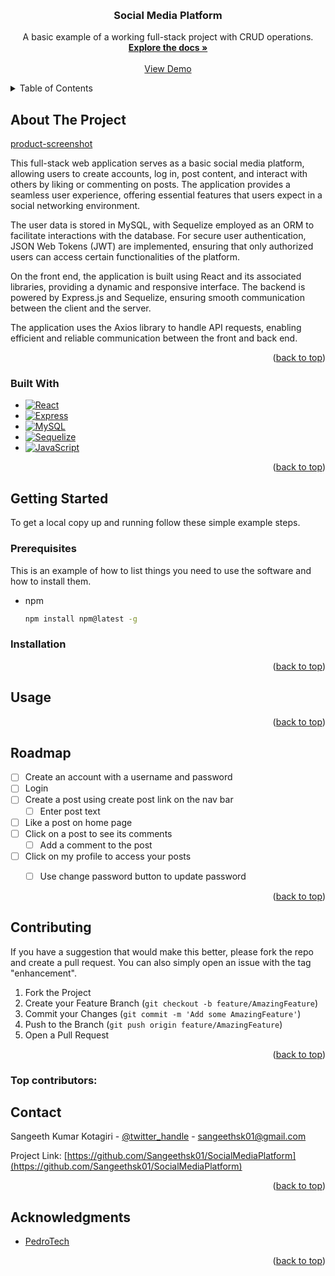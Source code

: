 <a id="readme-top"></a>

<!-- PROJECT LOGO -->
<br />
<div align="center">
  <a href="https://github.com/Sangeethsk01/SocialMediaPlatform>
    <img src="images/logo.png" alt="Logo" width="80" height="80">
  </a>

<h3 align="center">Social Media Platform</h3>

  <p align="center">
    A basic example of a working full-stack project with CRUD operations.
    <br />
    <a href="[https://github.com/Sangeethsk01/SocialMediaPlatform](https://github.com/Sangeethsk01/SocialMediaPlatform)"><strong>Explore the docs »</strong></a>
    <br />
    <br />
    <a href="https://github.com/Sangeethsk01/SocialMediaPlatform">View Demo</a>
    <!-- Report Bug -->
    <!-- Request Feature -->
  </p>
</div>



<!-- TABLE OF CONTENTS -->
<details>
  <summary>Table of Contents</summary>
  <ol>
    <li>
      <a href="#about-the-project">About The Project</a>
      <ul>
        <li><a href="#built-with">Built With</a></li>
      </ul>
    </li>
    <li>
      <a href="#getting-started">Getting Started</a>
      <ul>
        <li><a href="#prerequisites">Prerequisites</a></li>
        <li><a href="#installation">Installation</a></li>
      </ul>
    </li>
    <li><a href="#usage">Usage</a></li>
    <li><a href="#roadmap">Roadmap</a></li>
    <li><a href="#contributing">Contributing</a></li>
    <li><a href="#contact">Contact</a></li>
    <li><a href="#acknowledgments">Acknowledgments</a></li>
  </ol>
</details>



<!-- ABOUT THE PROJECT -->
## About The Project

[product-screenshot](images/homePage.png)

This full-stack web application serves as a basic social media platform, allowing users to create accounts, log in, post content, and interact with others by liking or commenting on posts. The application provides a seamless user experience, offering essential features that users expect in a social networking environment.

The user data is stored in MySQL, with Sequelize employed as an ORM to facilitate interactions with the database. For secure user authentication, JSON Web Tokens (JWT) are implemented, ensuring that only authorized users can access certain functionalities of the platform.

On the front end, the application is built using React and its associated libraries, providing a dynamic and responsive interface. The backend is powered by Express.js and Sequelize, ensuring smooth communication between the client and the server.

The application uses the Axios library to handle API requests, enabling efficient and reliable communication between the front and back end.<p align="right">(<a href="#readme-top">back to top</a>)</p>



### Built With

* [![React][React.js]][React-url]
* [![Express][Express.js]][Express-url]
* [![MySQL][MySQL]][MySQL-url]
* [![Sequelize][Sequelize]][Sequelize-url]
* [![JavaScript][JavaScript]][JavaScript-url]
  

<p align="right">(<a href="#readme-top">back to top</a>)</p>



<!-- GETTING STARTED -->
## Getting Started

To get a local copy up and running follow these simple example steps.

### Prerequisites

This is an example of how to list things you need to use the software and how to install them.
* npm
  ```sh
  npm install npm@latest -g
  ```

### Installation

<!-- Comming soon -->

<p align="right">(<a href="#readme-top">back to top</a>)</p>



<!-- USAGE EXAMPLES -->
## Usage

<p align="right">(<a href="#readme-top">back to top</a>)</p>



<!-- ROADMAP -->
## Roadmap

- [ ] Create an account with a username and password
- [ ] Login 
- [ ] Create a post using create post link on the nav bar
    - [ ] Enter post text
- [ ] Like a post on home page
- [ ] Click on a post to see its comments
    - [ ] Add a comment to the post
- [ ] Click on my profile to access your posts
    - [ ] Use change password button to update password


<p align="right">(<a href="#readme-top">back to top</a>)</p>



<!-- CONTRIBUTING -->
## Contributing

If you have a suggestion that would make this better, please fork the repo and create a pull request. You can also simply open an issue with the tag "enhancement".

1. Fork the Project
2. Create your Feature Branch (`git checkout -b feature/AmazingFeature`)
3. Commit your Changes (`git commit -m 'Add some AmazingFeature'`)
4. Push to the Branch (`git push origin feature/AmazingFeature`)
5. Open a Pull Request

<p align="right">(<a href="#readme-top">back to top</a>)</p>

### Top contributors:



<!-- CONTACT -->
## Contact

Sangeeth Kumar Kotagiri - [@twitter_handle](https://twitter.com/twitter_handle) - sangeethsk01@gmail.com

Project Link: [https://github.com/Sangeethsk01/SocialMediaPlatform](https://github.com/Sangeethsk01/SocialMediaPlatform)

<p align="right">(<a href="#readme-top">back to top</a>)</p>



<!-- ACKNOWLEDGMENTS -->
## Acknowledgments
* [PedroTech](https://github.com/machadop1407/FullStack-Course/tree/Episode14)

<p align="right">(<a href="#readme-top">back to top</a>)</p>



<!-- MARKDOWN LINKS & IMAGES -->
<!-- https://www.markdownguide.org/basic-syntax/#reference-style-links -->
[contributors-shield]: https://img.shields.io/github/contributors/github_username/repo_name.svg?style=for-the-badge
[contributors-url]: https://github.com/github_username/repo_name/graphs/contributors
[forks-shield]: https://img.shields.io/github/forks/github_username/repo_name.svg?style=for-the-badge
[forks-url]: https://github.com/github_username/repo_name/network/members
[linkedin-shield]: https://img.shields.io/badge/-LinkedIn-black.svg?style=for-the-badge&logo=linkedin&colorB=555
[linkedin-url]: https://linkedin.com/in/linkedin_username
[React.js]: https://img.shields.io/badge/React-20232A?style=for-the-badge&logo=react&logoColor=61DAFB
[React-url]: https://reactjs.org/
[Express.js]: https://img.shields.io/badge/Express.js-000000?style=for-the-badge&logo=express&logoColor=white
[Express-url]: https://expressjs.com/
[MySQL]: https://img.shields.io/badge/MySQL-4479A1?style=for-the-badge&logo=mysql&logoColor=white
[MySQL-url]: https://www.mysql.com/
[Sequelize]: https://img.shields.io/badge/Sequelize-52B0E7?style=for-the-badge&logo=sequelize&logoColor=white
[Sequelize-url]: https://sequelize.org/
[JavaScript]: https://img.shields.io/badge/JavaScript-F7DF1E?style=for-the-badge&logo=javascript&logoColor=black
[JavaScript-url]: https://developer.mozilla.org/en-US/docs/Web/JavaScript

